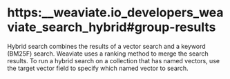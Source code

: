 # https:\_\_weaviate.io_developers_weaviate_search_hybrid#group-results

Hybrid search combines the results of a vector search and a keyword (BM25F) search. Weaviate uses a ranking method to merge the search results. To run a hybrid search on a collection that has named vectors, use the target vector field to specify which named vector to search.
